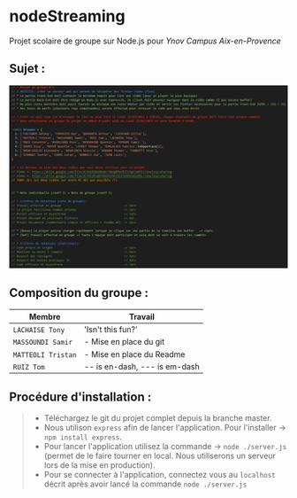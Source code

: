 # nodeStreaming
Projet scolaire de groupe sur Node.js pour *Ynov Campus Aix-en-Provence*

## Sujet :

![Screenshot](img/tasks.png)

## Composition du groupe :

|Membre                         |Travail                      |
|-------------------------------|-----------------------------|
|`LACHAISE Tony`            |'Isn't this fun?'            |
|`MASSOUNDI Samir`            |- Mise en place du git            |
|`MATTEOLI Tristan`|- Mise en place du Readme|
|`RUIZ Tom`|-- is en-dash, --- is em-dash|

## Procédure d'installation :

 >- Téléchargez le git du projet complet depuis la branche master.
 >- Nous utilison `express` afin de lancer l'application. Pour l'installer -> `npm install express`.
 >- Pour lancer l'application utilisez la commande -> `node ./server.js` (permet de le faire tourner en local. Nous utiliserons un serveur lors de la mise en production).
 >- Pour se connecter à l'application, connectez vous au `localhost` décrit après avoir lancé la commande `node ./server.js`
